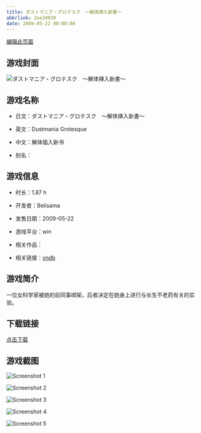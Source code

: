 ```yaml
---
title: ダストマニア・グロテスク　～解体挿入新書～
abbrlink: 2ee34030
date: 2009-05-22 00:00:00
---
```

[编辑此页面](https://github.com/ACG-3/ADV3-source/blob/main/source/_posts/%E3%83%80%E3%82%B9%E3%83%88%E3%83%9E%E3%83%8B%E3%82%A2%E3%83%BB%E3%82%B0%E3%83%AD%E3%83%86%E3%82%B9%E3%82%AF%E3%80%80%EF%BD%9E%E8%A7%A3%E4%BD%93%E6%8C%BF%E5%85%A5%E6%96%B0%E6%9B%B8%EF%BD%9E.md)

## 游戏封面

![ダストマニア・グロテスク　～解体挿入新書～](https://pan.timero.xyz/d/onedrive/img_lib_001/%E3%83%80%E3%82%B9%E3%83%88%E3%83%9E%E3%83%8B%E3%82%A2%E3%83%BB%E3%82%B0%E3%83%AD%E3%83%86%E3%82%B9%E3%82%AF%E3%80%80%EF%BD%9E%E8%A7%A3%E4%BD%93%E6%8C%BF%E5%85%A5%E6%96%B0%E6%9B%B8%EF%BD%9E_cover.avif)


## 游戏名称

- 日文：ダストマニア・グロテスク　～解体挿入新書～
- 英文：Dustmania Grotesque
- 中文：解体插入新书

- 别名：


## 游戏信息

- 时长：1.87 h
- 开发者：Belisama
- 发售日期：2009-05-22
- 游戏平台：win
- 相关作品：

- 相关链接：[vndb](https://vndb.org/v3030)


## 游戏简介

一位女科学家被她的前同事绑架，后者决定在她身上进行与长生不老药有关的实验。


## 下载链接

[点击下载](https://pan.timero.xyz/onedrive/adv_lib_001/%E3%83%80%E3%82%B9%E3%83%88%E3%83%9E%E3%83%8B%E3%82%A2%E3%83%BB%E3%82%B0%E3%83%AD%E3%83%86%E3%82%B9%E3%82%AF%E3%80%80%EF%BD%9E%E8%A7%A3%E4%BD%93%E6%8C%BF%E5%85%A5%E6%96%B0%E6%9B%B8%EF%BD%9E)


## 游戏截图


![Screenshot 1](https://pan.timero.xyz/d/onedrive/img_lib_001/%E3%83%80%E3%82%B9%E3%83%88%E3%83%9E%E3%83%8B%E3%82%A2%E3%83%BB%E3%82%B0%E3%83%AD%E3%83%86%E3%82%B9%E3%82%AF%E3%80%80%EF%BD%9E%E8%A7%A3%E4%BD%93%E6%8C%BF%E5%85%A5%E6%96%B0%E6%9B%B8%EF%BD%9E_Screenshot_1.avif)

![Screenshot 2](https://pan.timero.xyz/d/onedrive/img_lib_001/%E3%83%80%E3%82%B9%E3%83%88%E3%83%9E%E3%83%8B%E3%82%A2%E3%83%BB%E3%82%B0%E3%83%AD%E3%83%86%E3%82%B9%E3%82%AF%E3%80%80%EF%BD%9E%E8%A7%A3%E4%BD%93%E6%8C%BF%E5%85%A5%E6%96%B0%E6%9B%B8%EF%BD%9E_Screenshot_2.avif)

![Screenshot 3](https://pan.timero.xyz/d/onedrive/img_lib_001/%E3%83%80%E3%82%B9%E3%83%88%E3%83%9E%E3%83%8B%E3%82%A2%E3%83%BB%E3%82%B0%E3%83%AD%E3%83%86%E3%82%B9%E3%82%AF%E3%80%80%EF%BD%9E%E8%A7%A3%E4%BD%93%E6%8C%BF%E5%85%A5%E6%96%B0%E6%9B%B8%EF%BD%9E_Screenshot_3.avif)

![Screenshot 4](https://pan.timero.xyz/d/onedrive/img_lib_001/%E3%83%80%E3%82%B9%E3%83%88%E3%83%9E%E3%83%8B%E3%82%A2%E3%83%BB%E3%82%B0%E3%83%AD%E3%83%86%E3%82%B9%E3%82%AF%E3%80%80%EF%BD%9E%E8%A7%A3%E4%BD%93%E6%8C%BF%E5%85%A5%E6%96%B0%E6%9B%B8%EF%BD%9E_Screenshot_4.avif)

![Screenshot 5](https://pan.timero.xyz/d/onedrive/img_lib_001/%E3%83%80%E3%82%B9%E3%83%88%E3%83%9E%E3%83%8B%E3%82%A2%E3%83%BB%E3%82%B0%E3%83%AD%E3%83%86%E3%82%B9%E3%82%AF%E3%80%80%EF%BD%9E%E8%A7%A3%E4%BD%93%E6%8C%BF%E5%85%A5%E6%96%B0%E6%9B%B8%EF%BD%9E_Screenshot_5.avif)

